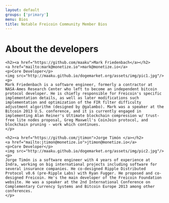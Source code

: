 ```yaml
---
layout: default
groups: ['primary']
menu: Bios
title: Notable Freicoin Community Member Bios
---
```

<div class="row">
  <div class="span8">
    <h1>About the developers</h1>

	<h2><a href="https://github.com/maaku">Mark Friedenbach</a></h2>
	<a href="mailto:mark@monetize.io">mark@monetize.io</a>
	<p>Core Developer</p>
	<img src="http://maaku.github.io/dogemarket.org/assets/img/pic1.jpg"/>
    <p>
    Mark Friedenbach is a software engineer, formerly a contractor at NASA-Ames Research Center who left to become an independent bitcoin protocol developer. He is chiefly responsible for Freicoin's specific implementation details, as well as later modifications such implementation and optimization of the FIR filter difficulty adjustment algorithm (designed by @galambo). Mark was a speaker at the Bitcoin 2013 U.S. conference, and it is currently engaged in implementing Alan Reiner's Ultimate blockchain compression w/ trust-free lite nodes proposal, Greg Maxwell's CoinJoin protocol, and blockchain pruning - work which continues.
    </p>

	<h2><a href="https://github.com/jtimon">Jorge Timón </a></h2>
	<a href="mailto:jtimon@monetize.io">jtimon@monetize.io</a>
    <p>Core Developer</p>
	<img src="http://maaku.github.io/dogemarket.org/assets/img/pic2.jpg"/>
	<p>
	Jorge Timón is a software engineer with 4 years of experience at Indra, working on big international projects including software for several insurance companies. He co-designed Ripple Distributed Protocol v0.6 (pre-Ripple Labs) with Ryan Fugger. He proposed and co-designed Freicoin. He's the main developer of the Freicoin Foundation website. He was a speaker at the 2nd International Conference on Complementary Currency Systems and Bitcoin Europe 2013 among other conferences.
    </p>
  </div>
</div>

